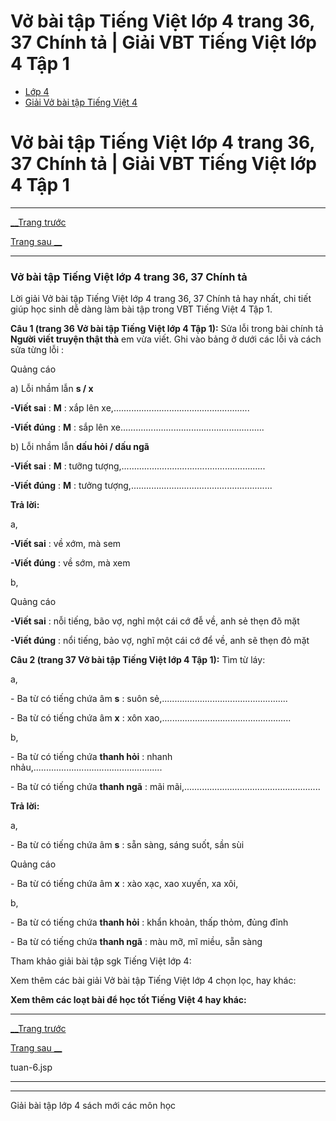 # Vở bài tập Tiếng Việt lớp 4 trang 36, 37 Chính tả | Giải VBT Tiếng Việt lớp 4 Tập 1

  * [Lớp 4](https://vietjack.com/series/lop-4.jsp)
  * [Giải Vở bài tập Tiếng Việt 4](https://vietjack.com/giai-vo-bai-tap-tieng-viet-4/index.jsp)



# Vở bài tập Tiếng Việt lớp 4 trang 36, 37 Chính tả | Giải VBT Tiếng Việt lớp 4 Tập 1

* * *

[__Trang trước](https://vietjack.com/giai-vo-bai-tap-tieng-viet-4/tuan-6.jsp)

[Trang sau __](https://vietjack.com/giai-vo-bai-tap-tieng-viet-4/tuan-6.jsp)

* * *

### Vở bài tập Tiếng Việt lớp 4 trang 36, 37 Chính tả

Lời giải Vở bài tập Tiếng Việt lớp 4 trang 36, 37 Chính tả hay nhất, chi tiết giúp học sinh dễ dàng làm bài tập trong VBT Tiếng Việt 4 Tập 1.

**Câu 1 (trang 36 Vở bài tập Tiếng Việt lớp 4 Tập 1):** Sửa lỗi trong bài chính tả **Người viết truyện thật thà** em vừa viết. Ghi vào bảng ở dưới các lỗi và cách sửa từng lỗi :

Quảng cáo

a) Lỗi nhầm lẫn **s / x**

**-Viết sai** : **M** : xắp lên xe,...................................................... 

**-Viết đúng** : **M** : sắp lên xe.........................................................

b) Lỗi nhầm lẫn **dấu hỏi / dấu ngã**

**-Viết sai** : **M** : tưỡng tượng,......................................................... 

**-Viết đúng** : **M** : tưởng tượng,........................................................

**Trả lời:**

a, 

**-Viết sai** : về xớm, mà sem 

**-Viết đúng** : về sớm, mà xem

b, 

Quảng cáo

**-Viết sai** : nỗi tiếng, bão vợ, nghỉ một cái cớ đễ về, anh sẻ thẹn đõ mặt

**-Viết đúng** : nổi tiếng, bảo vợ, nghĩ một cái cớ để về, anh sẽ thẹn đỏ mặt

**Câu 2 (trang 37 Vở bài tập Tiếng Việt lớp 4 Tập 1):** Tìm từ láy:

a, 

\- Ba từ có tiếng chứa âm **s** : suôn sẻ,..................................................

\- Ba từ có tiếng chứa âm **x** : xôn xao,...................................................

b, 

\- Ba từ có tiếng chứa **thanh hỏi** : nhanh nhảu,...................................................

\- Ba từ có tiếng chứa **thanh ngã** : mãi mãi,......................................................

**Trả lời:**

a, 

\- Ba từ có tiếng chứa âm **s** : sẵn sàng, sáng suốt, sần sùi

Quảng cáo

\- Ba từ có tiếng chứa âm **x** : xào xạc, xao xuyến, xa xôi, 

b, 

\- Ba từ có tiếng chứa **thanh hỏi** : khẩn khoản, thấp thỏm, đủng đỉnh

\- Ba từ có tiếng chứa **thanh ngã** : màu mỡ, mĩ miều, sẵn sàng 

Tham khảo giải bài tập sgk Tiếng Việt lớp 4:

Xem thêm các bài giải Vở bài tập Tiếng Việt lớp 4 chọn lọc, hay khác:

**Xem thêm các loạt bài để học tốt Tiếng Việt 4 hay khác:**

* * *

[__Trang trước](https://vietjack.com/giai-vo-bai-tap-tieng-viet-4/tuan-6.jsp)

[Trang sau __](https://vietjack.com/giai-vo-bai-tap-tieng-viet-4/tuan-6.jsp)

tuan-6.jsp

* * *

* * *

Giải bài tập lớp 4 sách mới các môn học
